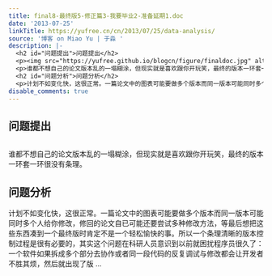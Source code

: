 ```yaml
---
title: final8-最终版5-修正篇3-我要毕业2-准备延期1.doc
date: '2013-07-25'
linkTitle: https://yufree.cn/cn/2013/07/25/data-analysis/
source: '博客 on Miao Yu | 于淼 '
description: |-
  <h2 id="问题提出">问题提出</h2>
  <p><img src="https://yufree.github.io/blogcn/figure/finaldoc.jpg" alt=""></p>
  <p>谁都不想自己的论文版本乱的一塌糊涂，但现实就是喜欢跟你开玩笑，最终的版本一环套一环很没有条理。</p>
  <h2 id="问题分析">问题分析</h2>
  <p>计划不如变化快，这很正常。一篇论文中的图表可能要做多个版本而同一版本可能同时多个人给你修改，修回的论文自已可能还要尝试多种修改方法，等最后想把这些东西凑到一个最终版时肯定不是一个轻松愉快的事。所以一个条理清晰的版本控制过程是很有必要的，其实这个问题在科研人员意识到以前就困扰程序员很久了：一个软件如果拆成多个部分去协作或者同一段代码的反复调试与修改都会让开发者不胜其烦，然后就出现了版 ...
disable_comments: true
---
```

<h2 id="问题提出">问题提出</h2>
<p><img src="https://yufree.github.io/blogcn/figure/finaldoc.jpg" alt=""></p>
<p>谁都不想自己的论文版本乱的一塌糊涂，但现实就是喜欢跟你开玩笑，最终的版本一环套一环很没有条理。</p>
<h2 id="问题分析">问题分析</h2>
<p>计划不如变化快，这很正常。一篇论文中的图表可能要做多个版本而同一版本可能同时多个人给你修改，修回的论文自已可能还要尝试多种修改方法，等最后想把这些东西凑到一个最终版时肯定不是一个轻松愉快的事。所以一个条理清晰的版本控制过程是很有必要的，其实这个问题在科研人员意识到以前就困扰程序员很久了：一个软件如果拆成多个部分去协作或者同一段代码的反复调试与修改都会让开发者不胜其烦，然后就出现了版 ...